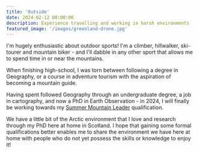 ```yaml
---
title: 'Outside'
date: 2024-02-12 00:00:00
description: Experience travelling and working in harsh environments
featured_image: '/images/greenland-drone.jpg'
---
```


I'm hugely enthusiastic about outdoor sports! I'm a climber, hillwalker, ski-tourer and mountain biker - and I'll dabble in any other sport that allows me to spend time in or near the mountains.

When finishing high-school, I was torn between following a degree in Geography, or a course in adventure tourism with the aspiration of becoming a mountain guide.

Having spent followed Geography through an undergraduate degree, a job in cartography, and now a PhD in Earth Observation - in 2024, I will finally be working towards my [Summer Mountain Leader](https://www.mountain-training.org/qualifications/walking/mountain-leader) qualification. 

We have a little bit of the Arctic environment that I love and research through my PhD here at home in Scotland. I hope that gaining some formal qualifications better enables me to share the environment we have here at home with people who do not yet possess the skills or knowledge to enjoy it!
